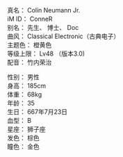 真名： Colin Neumann Jr.    
iM ID： ConneR  
别名： 先生、 博士、 Doc  
曲风： Classical Electronic（古典电子）  
主题色： 橙黄色  
等级上限： Lv48 （版本3.0)  
配音： 竹内荣治  

性别： 男性  
身高： 185cm  
体重： 68kg  
年龄： 35  
生日： 667年7月23日  
血型： B  
星座： 狮子座  
发色： 棕色  
瞳色： 金色  
